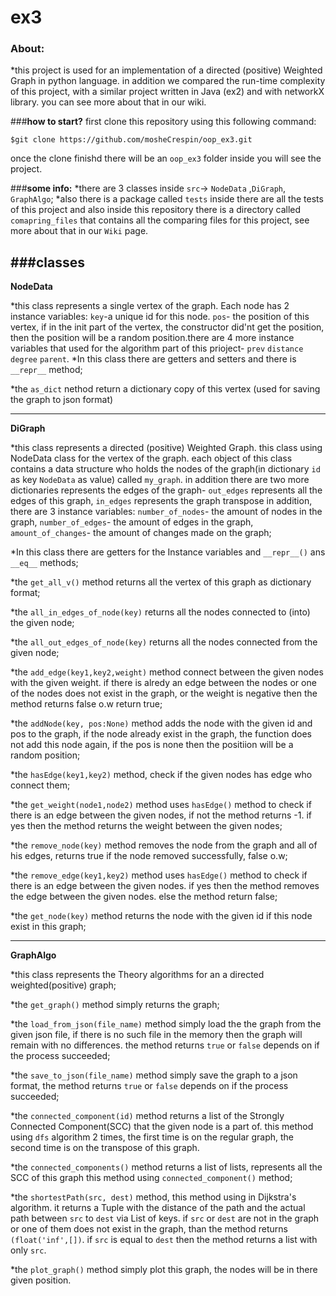 # ex3

### **About:**
*this project is used for an implementation of a directed (positive) Weighted Graph in python language.
in addition we compared the run-time complexity of this project, with a similar project written in Java (ex2) and with networkX library. you can see more about that in our wiki.

###**how to start?**
first clone this repository using this following command:
 ```
$git clone https://github.com/mosheCrespin/oop_ex3.git
 ```
once the clone finishd there will be an `oop_ex3` folder inside you will see the project.

###**some info:**
*there are 3 classes inside `src`-> `NodeData` ,`DiGraph`, `GraphAlgo`;
*also there is a package called `tests` inside there are all the tests of this project and also inside this repository there is a directory called `comapring_files` that contains all the comparing files for this project, see more about that in our `Wiki` page.

###**classes**
-------------------------
**NodeData**

*this class represents a single vertex of the graph. Each node has 2 instance variables: `key`-a unique  id for this node. `pos`- the position of this vertex, if in the init part of the vertex, the constructor did'nt get the position, then the position will be a random position.there are 4 more instance variables that used for the algorithm part of this prioject- `prev` `distance` `degree` `parent`. 
*In this class there are getters and setters and there is `__repr__` method;

*the `as_dict` nethod return a dictionary copy of this vertex (used for saving the graph to json format)


----------------------------------

**DiGraph**

*this class represents a directed (positive) Weighted Graph. this class using NodeData class for the vertex of the graph. each object of this class contains a data structure who holds the nodes of the graph(in dictionary `id` as key `NodeData` as value) called `my_graph`. in addition there are two more dictionaries represents the edges of the graph- `out_edges` represents all the edges of this graph, `in_edges` represents the graph transpose
in addition, there are 3 instance variables: `number_of_nodes`- the amount of nodes in the graph, `number_of_edges`- the amount of edges in the graph, `amount_of_changes`- the amount of changes made on the graph;

*In this class there are getters for the Instance variables and `__repr__()` ans `__eq__` methods;

*the `get_all_v()` method returns all the vertex of this graph as dictionary format;

*the `all_in_edges_of_node(key)` returns all the nodes connected to (into) the given node;

*the `all_out_edges_of_node(key)` returns all the nodes connected from the given node;


*the `add_edge(key1,key2,weight)` method connect between the given nodes with the given weight. if there is alredy an edge between the nodes or one of the nodes does not exist in the graph, or the weight is negative then the method returns false o.w return true;

*the `addNode(key, pos:None)` method adds the node with the given id and pos to the graph, if the node already exist in the graph, the function does not add this node again, if the pos is none then the positiion will be a random position;

*the `hasEdge(key1,key2)` method, check if the given nodes has edge who connect them;


*the `get_weight(node1,node2)` method uses `hasEdge()` method to check if there is an edge between the given nodes, if not the method returns -1. if yes then the method returns the weight between the given nodes;

*the `remove_node(key)` method removes the node from the graph and all of his edges, returns true if the node removed successfully, false o.w;

*the `remove_edge(key1,key2)` method uses `hasEdge()` method to check if there is an edge between the given nodes. if yes then the method removes the edge between the given nodes. else the method return false;

*the `get_node(key)` method returns the node with the given id if this node exist in this graph;

------------------------

**GraphAlgo**

*this class represents the Theory algorithms for an a directed weighted(positive) graph;

*the `get_graph()` method simply returns the graph;

*the `load_from_json(file_name)` method simply load the the graph from the given json file, if there is no such file in the memory then the graph will remain with no differences. the method returns `true` or `false` depends on if the process succeeded;

*the `save_to_json(file_name)` method simply save the graph to a json format, the method returns `true` or `false` depends on if the process succeeded;

*the `connected_component(id)` method returns a list of the Strongly Connected Component(SCC) that the given node is a part of. this method using `dfs` algorithm 2 times, the first time is on the regular graph, the second time is on the transpose of this graph.  

*the `connected_components()` method returns a list of lists, represents all the SCC of this graph this method using `connected_component()` method;

*the `shortestPath(src, dest)` method, this method using in Dijkstra's algorithm. it returns a Tuple with the distance of the path and the actual path between `src` to `dest` via List of keys. if `src` or `dest` are not in the graph or one of them does not exist in the graph, than the method returns `(float('inf',[])`. if `src` is equal to `dest` then the method returns a list with only `src`.

*the `plot_graph()` method simply plot this graph, the nodes will be in there given position.
























